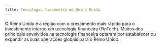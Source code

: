 ```yaml
---
title: Tecnologia financeira no Reino Unido
---
```


O Reino Unido é a região com o crescimento mais rápido para o investimento interno em tecnologia financeira (FinTech). Muitos dos principais envolvidos na tecnologia financeira optaram por estabelecer ou expandir as suas operações globais para o Reino Unido.